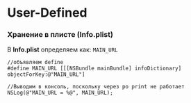 
User-Defined
==

### Хранение в плисте (Info.plist)

В **Info.plist** определяем как: `MAIN_URL`

```
//объявляем define
#define MAIN_URL [[[NSBundle mainBundle] infoDictionary] objectForKey:@"MAIN_URL"]

//Выводим в консоль, поскольку через po print не работает
NSLog(@"MAIN_URL = %@", MAIN_URL);
```



